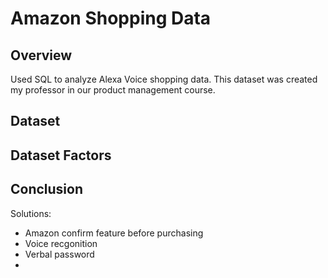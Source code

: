 # Amazon Shopping Data

## Overview
Used SQL to analyze Alexa Voice shopping data. This dataset was created my professor in our product management course.

## Dataset

## Dataset Factors

## Conclusion


Solutions:
- Amazon confirm feature before purchasing
- Voice recgonition
- Verbal password
- 
